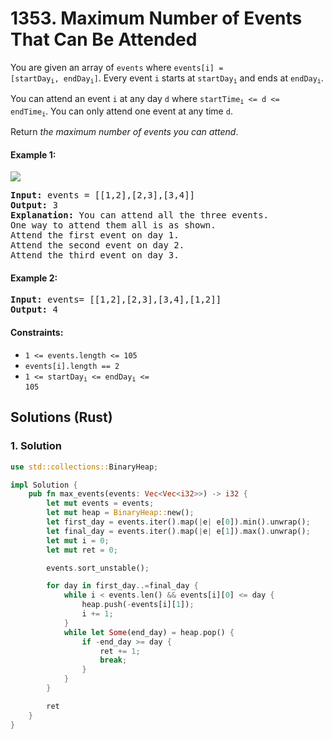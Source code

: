# 1353. Maximum Number of Events That Can Be Attended
You are given an array of `events` where <code>events[i] = [startDay<sub>i</sub>, endDay<sub>i</sub>]</code>. Every event `i` starts at <code>startDay<sub>i</sub></code> and ends at <code>endDay<sub>i</sub></code>.

You can attend an event `i` at any day `d` where <code>startTime<sub>i</sub> <= d <= endTime<sub>i</sub></code>. You can only attend one event at any time `d`.

Return *the maximum number of events you can attend*.

#### Example 1:
![](https://assets.leetcode.com/uploads/2020/02/05/e1.png)
<pre>
<strong>Input:</strong> events = [[1,2],[2,3],[3,4]]
<strong>Output:</strong> 3
<strong>Explanation:</strong> You can attend all the three events.
One way to attend them all is as shown.
Attend the first event on day 1.
Attend the second event on day 2.
Attend the third event on day 3.
</pre>

#### Example 2:
<pre>
<strong>Input:</strong> events= [[1,2],[2,3],[3,4],[1,2]]
<strong>Output:</strong> 4
</pre>

#### Constraints:
* <code>1 <= events.length <= 105</sup></code>
* `events[i].length == 2`
* <code>1 <= startDay<sub>i</sub> <= endDay<sub>i</sub> <= 105</sup></code>

## Solutions (Rust)

### 1. Solution
```Rust
use std::collections::BinaryHeap;

impl Solution {
    pub fn max_events(events: Vec<Vec<i32>>) -> i32 {
        let mut events = events;
        let mut heap = BinaryHeap::new();
        let first_day = events.iter().map(|e| e[0]).min().unwrap();
        let final_day = events.iter().map(|e| e[1]).max().unwrap();
        let mut i = 0;
        let mut ret = 0;

        events.sort_unstable();

        for day in first_day..=final_day {
            while i < events.len() && events[i][0] <= day {
                heap.push(-events[i][1]);
                i += 1;
            }
            while let Some(end_day) = heap.pop() {
                if -end_day >= day {
                    ret += 1;
                    break;
                }
            }
        }

        ret
    }
}
```
